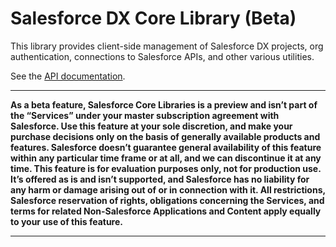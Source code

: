 # Salesforce DX Core Library (Beta)
This library provides client-side management of Salesforce DX projects, org authentication, connections to Salesforce APIs, and other various utilities.

See the [API documentation](https://developer.salesforce.com/media/salesforce-cli/docs/@salesforce/core/index.html).

____
**As a beta feature, Salesforce Core Libraries is a preview and isn’t part of the “Services” under your master subscription agreement with Salesforce. Use this feature at your sole discretion, and make your purchase decisions only on the basis of generally available products and features. Salesforce doesn’t guarantee general availability of this feature within any particular time frame or at all, and we can discontinue it at any time. This feature is for evaluation purposes only, not for production use. It’s offered as is and isn’t supported, and Salesforce has no liability for any harm or damage arising out of or in connection with it. All restrictions, Salesforce reservation of rights, obligations concerning the Services, and terms for related Non-Salesforce Applications and Content apply equally to your use of this feature.**
____